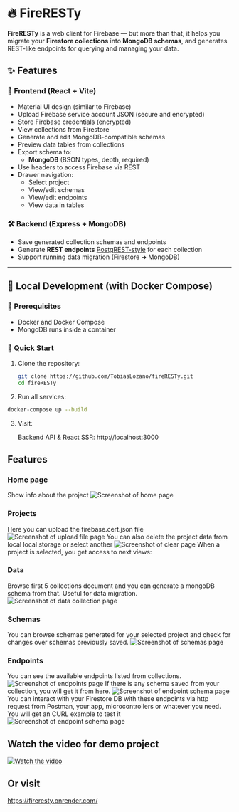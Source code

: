 # 🔥 FireRESTy

**FireRESTy** is a web client for Firebase — but more than that, it helps you migrate your **Firestore collections** into **MongoDB schemas**, and generates REST-like endpoints for querying and managing your data.

## ✨ Features

### 🧩 Frontend (React + Vite)
- Material UI design (similar to Firebase)
- Upload Firebase service account JSON (secure and encrypted)
- Store Firebase credentials (encrypted)
- View collections from Firestore
- Generate and edit MongoDB-compatible schemas
- Preview data tables from collections
- Export schema to:
  - **MongoDB** (BSON types, depth, required)
- Use headers to access Firebase via REST
- Drawer navigation:
  - Select project
  - View/edit schemas
  - View/edit endpoints
  - View data in tables

### 🛠 Backend (Express + MongoDB)
- Save generated collection schemas and endpoints
- Generate **REST endpoints**   [PostgREST-style](https://docs.postgrest.org/en/v13/) for each collection
- Support running data migration (Firestore ➜ MongoDB)

---

## 🧪 Local Development (with Docker Compose)

### 🧰 Prerequisites
- Docker and Docker Compose
- MongoDB runs inside a container


### 🚀 Quick Start

1. Clone the repository:
   ```bash
   git clone https://github.com/TobiasLozano/fireRESTy.git
   cd fireRESTy 
2. Run all services:
  ```bash 
  docker-compose up --build
  ```

3. Visit:

    Backend API & React SSR: http://localhost:3000

## Features
### Home page
Show info about the project
![Screenshot of home page](/assets/Home.png)

### Projects
Here you can upload the firebase.cert.json file
![Screenshot of upload file page](/assets/project%201.png)
You can also delete the project data from local local storage or select another
![Screenshot of clear page](/assets/Project%202.png)
When a project is selected, you get access to next views:
### Data
Browse first 5 collections document and you can generate a mongoDB schema from that. Useful for data migration.
![Screenshot of data collection page](/assets/Data.png)
### Schemas
You can browse schemas generated for your selected project and check for changes over schemas previously saved.
![Screenshot of schemas page](/assets/schemas.png)
### Endpoints
You can see the available endpoints listed from collections.
![Screenshot of endpoints page](/assets/endpoints%201.png)
 If there is any schema saved from your collection, you will get it from here.
![Screenshot of endpoint schema page](/assets/endpoints%202.png)
You can interact with your Firestore DB with these endpoints via http request from Postman, your app, microcontrollers or whatever you need.
You will get an CURL example to test it
![Screenshot of endpoint schema page](/assets/WhatsApp%20Image%202025-07-06%20at%2012.21.17%20AM.jpeg)
## Watch the video for demo project
[![Watch the video](/assets/fireResty%20logo.png)](/assets/Devlog%209-2025-06-26_05.25.44.mp4)
## Or visit 
https://fireresty.onrender.com/
